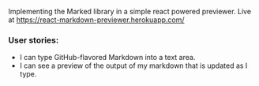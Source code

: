 Implementing the Marked library in a simple react powered previewer.
Live at https://react-markdown-previewer.herokuapp.com/

### User stories:

* I can type GitHub-flavored Markdown into a text area.
* I can see a preview of the output of my markdown that is updated as I type.
